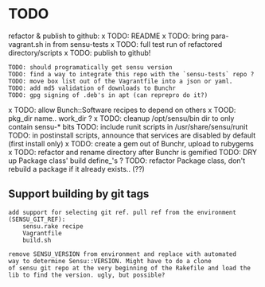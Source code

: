 TODO
====


refactor & publish to github:
x	TODO: README
x	TODO: bring para-vagrant.sh in from sensu-tests
x	TODO: full test run of refactored directory/scripts
x	TODO: publish to github!



    TODO: should programatically get sensu version
    TODO: find a way to integrate this repo with the `sensu-tests` repo ?
	TODO: move box list out of the Vagrantfile into a json or yaml.
	TODO: add md5 validation of downloads to Bunchr
	TODO: gpg signing of .deb's in apt (can reprepro do it?)
x	TODO: allow Bunch::Software recipes to depend on others
x	TOOD: pkg_dir name.. work_dir ?
x	TODO: cleanup /opt/sensu/bin dir to only contain sensu-* bits
	TODO: include runit scripts in /usr/share/sensu/runit
	TODO: in postinstall scripts, announce that services are disabled by default (first install only)
x	TODO: create a gem out of Bunchr, upload to rubygems
x	TODO: refactor and rename directory after Bunchr is gemified
	TODO: DRY up Package class' build define_'s ?
	TODO: refactor Package class, don't rebuild a package if it already exists.. (??)

Support building by git tags
----------------------------

	add support for selecting git ref. pull ref from the environment (SENSU_GIT_REF):
		sensu.rake recipe
		Vagrantfile
		build.sh

	remove SENSU_VERSION from environment and replace with automated
	way to determine Sensu::VERSION. Might have to do a clone
	of sensu git repo at the very beginning of the Rakefile and load the
	lib to find the version. ugly, but possible?
